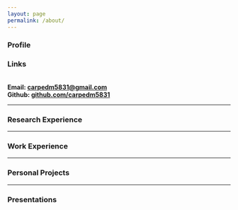 ```yaml
---
layout: page
permalink: /about/
---
```


### Profile



### Links

<br/>**Email: carpedm5831@gmail.com**
<br/>**Github: [github.com/carpedm5831](http://github.com/carpedm5831)**

_ _ _

### Research Experience



_ _ _

### Work Experience


_ _ _

### Personal Projects

_ _ _

### Presentations







